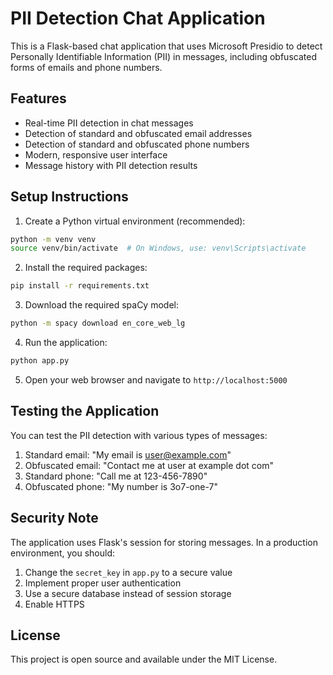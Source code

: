 # PII Detection Chat Application

This is a Flask-based chat application that uses Microsoft Presidio to detect Personally Identifiable Information (PII) in messages, including obfuscated forms of emails and phone numbers.

## Features

- Real-time PII detection in chat messages
- Detection of standard and obfuscated email addresses
- Detection of standard and obfuscated phone numbers
- Modern, responsive user interface
- Message history with PII detection results

## Setup Instructions

1. Create a Python virtual environment (recommended):
```bash
python -m venv venv
source venv/bin/activate  # On Windows, use: venv\Scripts\activate
```

2. Install the required packages:
```bash
pip install -r requirements.txt
```

3. Download the required spaCy model:
```bash
python -m spacy download en_core_web_lg
```

4. Run the application:
```bash
python app.py
```

5. Open your web browser and navigate to `http://localhost:5000`

## Testing the Application

You can test the PII detection with various types of messages:

1. Standard email: "My email is user@example.com"
2. Obfuscated email: "Contact me at user at example dot com"
3. Standard phone: "Call me at 123-456-7890"
4. Obfuscated phone: "My number is 3o7-one-7"

## Security Note

The application uses Flask's session for storing messages. In a production environment, you should:
1. Change the `secret_key` in `app.py` to a secure value
2. Implement proper user authentication
3. Use a secure database instead of session storage
4. Enable HTTPS

## License

This project is open source and available under the MIT License. 